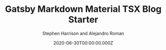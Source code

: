 ---
title: Gatsby Markdown Material TSX Blog Starter
github: https://github.com/stephen-cloud/gatsby-markdown-material-typescript-starter
demo: https://gatsby-markdown-material-typescript-starter.stephen.cloud/
author: Stephen Harrison and Alejandro Roman
category:
  - Blog
  - Portfolio
  - Boilerplate
ssg:
  - Gatsby
cms:
  - Markdown
date: 2020-06-30T00:00:00.000Z
description: Markdown Material UI TypeScript/TSX
draft: true
publish_date: '2020-06-21T17:57:54Z'
update_date: '2020-07-03T15:37:53Z'
github_star: 7
github_fork: 7
---